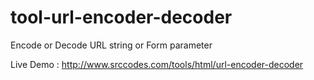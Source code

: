 tool-url-encoder-decoder
========================

Encode or Decode URL string or Form parameter

Live Demo : http://www.srccodes.com/tools/html/url-encoder-decoder
